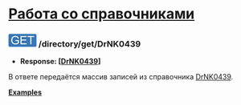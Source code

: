 [Работа со справочниками](../../index.md)
=========================================

### ![GET](../../../../img/get.png) /directory/get/DrNK0439
* **Response: [[DrNK0439](../../../../types.md#drnk0439)]**

В ответе передаётся массив записей из справочника [DrNK0439](../../../../types.md#drnk0439).

**[Examples](examples/get.md)**